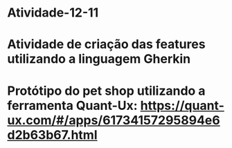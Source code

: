 # Atividade-12-11
# Atividade de criação das features utilizando a linguagem Gherkin
# Protótipo do pet shop utilizando a ferramenta Quant-Ux: https://quant-ux.com/#/apps/61734157295894e6d2b63b67.html
